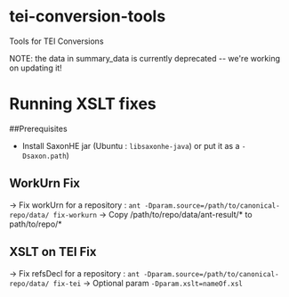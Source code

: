 # tei-conversion-tools
Tools for TEI Conversions

NOTE: the data in summary_data is currently deprecated -- we're working on updating it!


# Running XSLT fixes

##Prerequisites
- Install SaxonHE jar (Ubuntu : `libsaxonhe-java`) or put it as a `-Dsaxon.path`)

## WorkUrn Fix
-> Fix workUrn for a repository : `ant -Dparam.source=/path/to/canonical-repo/data/ fix-workurn`
-> Copy /path/to/repo/data/ant-result/* to path/to/repo/*

## XSLT on TEI Fix
-> Fix refsDecl for a repository : `ant -Dparam.source=/path/to/canonical-repo/data/ fix-tei`
-> Optional param `-Dparam.xslt=nameOf.xsl`
